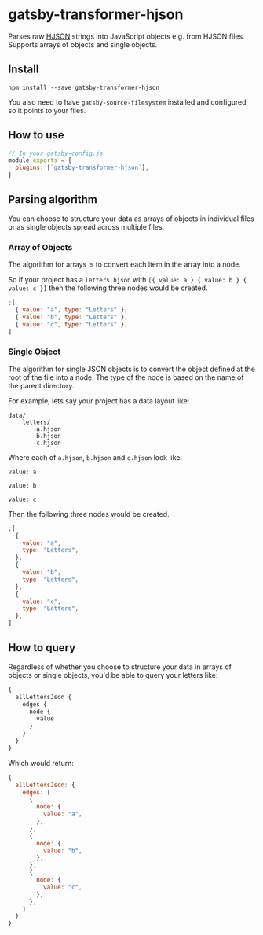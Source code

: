 # gatsby-transformer-hjson

Parses raw [HJSON](https://hjson.org/) strings into JavaScript objects e.g. from
HJSON files. Supports arrays of objects and single objects.

## Install

`npm install --save gatsby-transformer-hjson`

You also need to have `gatsby-source-filesystem` installed and configured so it
points to your files.

## How to use

```javascript
// In your gatsby-config.js
module.exports = {
  plugins: [`gatsby-transformer-hjson`],
}
```

## Parsing algorithm

You can choose to structure your data as arrays of objects in individual files
or as single objects spread across multiple files.

### Array of Objects

The algorithm for arrays is to convert each item in the array into a node.

So if your project has a `letters.hjson` with `[{ value: a } { value: b } { value: c }]` then the following three nodes would be created.

```javascript
;[
  { value: "a", type: "Letters" },
  { value: "b", type: "Letters" },
  { value: "c", type: "Letters" },
]
```

### Single Object

The algorithm for single JSON objects is to convert the object defined at the
root of the file into a node. The type of the node is based on the name of the
parent directory.

For example, lets say your project has a data layout like:

    data/
        letters/
            a.hjson
            b.hjson
            c.hjson

Where each of `a.hjson`, `b.hjson` and `c.hjson` look like:

```
value: a
```

```
value: b
```

```
value: c
```

Then the following three nodes would be created.

```javascript
;[
  {
    value: "a",
    type: "Letters",
  },
  {
    value: "b",
    type: "Letters",
  },
  {
    value: "c",
    type: "Letters",
  },
]
```

## How to query

Regardless of whether you choose to structure your data in arrays of objects or
single objects, you'd be able to query your letters like:

```graphql
{
  allLettersJson {
    edges {
      node {
        value
      }
    }
  }
}
```

Which would return:

```javascript
{
  allLettersJson: {
    edges: [
      {
        node: {
          value: "a",
        },
      },
      {
        node: {
          value: "b",
        },
      },
      {
        node: {
          value: "c",
        },
      },
    ]
  }
}
```
